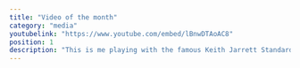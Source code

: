 ```yaml
---
title: "Video of the month"
category: "media"
youtubelink: "https://www.youtube.com/embed/lBnwDTAoAC8"
position: 1
description: "This is me playing with the famous Keith Jarrett Standards-trio"
---
```

